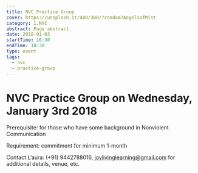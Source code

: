 ```yaml
---
title: NVC Practice Group
cover: https://unsplash.it/400/300/?random?AngelsofMist
category: 1.NVC
abstract: Page abstract.
date: 2018-01-03
startTime: 16:30
endTime: 18:30
type: event
tags:
  - nvc
  - practice-group
---
```


# NVC Practice Group on Wednesday, January 3rd 2018

Prerequisite: for those who have some background in Nonviolent Communication

Requirement: commitment for minimum 1-month

Contact L’aura: (+91) 9442788016, joylivinglearning@gmail.com for additional details, venue, etc.

